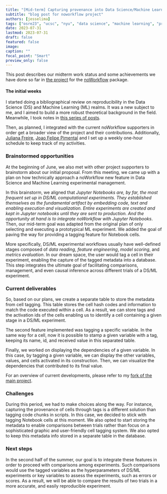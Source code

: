 ```yaml
---
title: "[Mid-term] Capturing provenance into Data Science/Machine Learning workflows"
subtitle: "blog post for noworkflow project" 
authors: [jesselima]
tags: ["osre23", "ucsc", "nyu", "data science", "machine learning", "provenance", "reproducibility", "OSPO"]
date: 2023-07-31
lastmod: 2023-07-31
draft: false
featured: false
image:
caption: ""
focal_point: "Smart"
preview_only: false
---
```


This post describes our midterm work status and some achievements we have done so far in [the project](https://docs.google.com/document/d/1YMtPjZXcgt5eplyxIgQE8IBpQIiRlB9eqVSQiIPhXNU/edit#heading=h.nnxl1g16trg0) for the [noWorkflow](https://ucsc-ospo.github.io/project/osre23/nyu/noworkflow/) package. 


#### The initial weeks

I started doing a bibliographical review on reproducibility in the Data Science (DS) and Machine Learning (ML) realms. It was a new subject to me, and I aimed to build a more robust theoretical background in the field. Meanwhile, I took notes in [this series of posts](https://jaglima.github.io/). 

Then, as planned, I integrated with the current noWorkflow supporters in order get a broader view of the project and their contributions. Additionally, [Juliana Freire](https://ucsc-ospo.github.io/author/juliana-freire/), [Joao Felipe Pimental](https://ucsc-ospo.github.io/author/joao-felipe-pimentel/) and I set up a weekly one-hour schedule to keep track of my activities. 

### Brainstormed opportunities

At the beginning of June, we also met with other project supporters to brainstorm about our initial proposal. From this meeting, we came up with a plan on how technically approach a noWorkflow new feature in Data Science and Machine Learning experimental management.

In this brainstorm, we aligned that _Jupyter Notebooks are, by far, the most frequent set up in DS/ML computational experiments. They established themselves as the fundamental artifact by embedding code, text and enabling execution and visualization. Entire experiments are created and kept in Jupyter notebooks until they are sent to production. And the opportunity at hand is to integrate noWorkflow with Jupyter Notebooks_. 
Then, our mid-term goal was adapted from the original plan of only selecting and executing a prototypical ML experiment. We added the goal of paving the way for providing a tagging feature for Notebook cells. 

More specifically, DS/ML experimental workflows usually have well-defined stages composed of _data reading_, _feature engineering_, _model scoring_, and _metrics evaluation_.  In our  dream space, the user would tag a cell in their experiment, enabling the capture of the tagged metadata into a database. This step integrates the ultimate goal of facilitating comparisons, management, and even causal inference across different trials of a DS/ML experiment. 

### Current deliverables

So, based on our plans, we create a separate table to store the metadata from cell tagging. This table stores the cell hash codes and information to match the code executed within a cell. As a result, we can store tags and the activation ids of the cells enabling us to identify a cell containing a given stage in a DS/ML experiment. 

The second feature implemented was tagging a specific variable. In the same way for a cell, now it is possible to stamp a given variable with a tag, keeping its name, id, and received value in this separated table.

Finally, we worked on displaying the dependencies of a given variable. In this case, by tagging a given variable, we can display the other variables, values, and cells activated in its construction. Then, we can visualize the dependencies that contributed to its final value.

For an overview of current developments, please refer to my [fork of the main project](https://github.com/jaglima/noworkflow/tree/stage_tagging).

### Challenges

During this period, we had to make choices along the way. For instance, capturing the provenance of cells through tags is a different solution than tagging code chunks in scripts. In this case, we decided to stick with tagging Notebook cells at this moment. We also opted to start storing the metadata to enable comparisons between trials rather than focus on a sophisticated graphic and user-friendly cell tagging system. We also opted to keep this metadata info stored in a separate table in the database.


### Next steps

In the second half of the summer, our goal is to integrate these features in order to proceed with comparisons among experiments. Such comparisons would use the tagged variables as the hyperparameters of DS/ML experiments or key variables to assess the experiments, such as errors or scores. As a result, we will be able to compare the results of two trials in a more accurate, and easily reproducible experiment.

